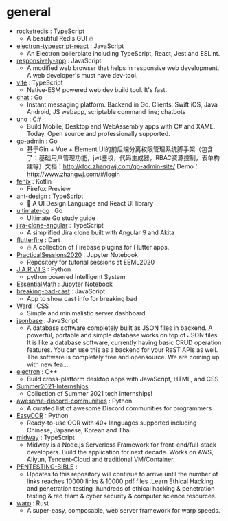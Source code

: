 # general
- [rocketredis](https://github.com/diego3g/rocketredis) : TypeScript
  - A beautiful Redis GUI 🔥
- [electron-typescript-react](https://github.com/diego3g/electron-typescript-react) : JavaScript
  - An Electron boilerplate including TypeScript, React, Jest and ESLint.
- [responsively-app](https://github.com/manojVivek/responsively-app) : JavaScript
  - A modified web browser that helps in responsive web development. A web developer's must have dev-tool.
- [vite](https://github.com/vitejs/vite) : TypeScript
  - Native-ESM powered web dev build tool. It's fast.
- [chat](https://github.com/tinode/chat) : Go
  - Instant messaging platform. Backend in Go. Clients: Swift iOS, Java Android, JS webapp, scriptable command line; chatbots
- [uno](https://github.com/unoplatform/uno) : C#
  - Build Mobile, Desktop and WebAssembly apps with C# and XAML. Today. Open source and professionally supported.
- [go-admin](https://github.com/wenjianzhang/go-admin) : Go
  - 基于Gin + Vue + Element UI的前后端分离权限管理系统脚手架（包含了：基础用户管理功能，jwt鉴权，代码生成器，RBAC资源控制，表单构建等）文档：http://doc.zhangwj.com/go-admin-site/ Demo： http://www.zhangwj.com/#/login
- [fenix](https://github.com/mozilla-mobile/fenix) : Kotlin
  - Firefox Preview
- [ant-design](https://github.com/ant-design/ant-design) : TypeScript
  - 🌈 A UI Design Language and React UI library
- [ultimate-go](https://github.com/hoanhan101/ultimate-go) : Go
  - Ultimate Go study guide
- [jira-clone-angular](https://github.com/trungk18/jira-clone-angular) : TypeScript
  - A simplified Jira clone built with Angular 9 and Akita
- [flutterfire](https://github.com/FirebaseExtended/flutterfire) : Dart
  - 🔥 A collection of Firebase plugins for Flutter apps.
- [PracticalSessions2020](https://github.com/eemlcommunity/PracticalSessions2020) : Jupyter Notebook
  - Repository for tutorial sessions at EEML2020
- [J.A.R.V.I.S](https://github.com/GauravSingh9356/J.A.R.V.I.S) : Python
  - python powered Intelligent System
- [EssentialMath](https://github.com/yangyutu/EssentialMath) : Jupyter Notebook
- [breaking-bad-cast](https://github.com/bradtraversy/breaking-bad-cast) : JavaScript
  - App to show cast info for breaking bad
- [Ward](https://github.com/B-Software/Ward) : CSS
  - Simple and minimalistic server dashboard
- [jsonbase](https://github.com/Devs-Garden/jsonbase) : JavaScript
  - A database software completely built as JSON files in backend. A powerful, portable and simple database works on top of JSON files. It is like a database software, currently having basic CRUD operation features. You can use this as a backend for your ReST APIs as well. The software is completely free and opensource. We are coming up with new fea…
- [electron](https://github.com/electron/electron) : C++
  - Build cross-platform desktop apps with JavaScript, HTML, and CSS
- [Summer2021-Internships](https://github.com/Pitt-CSC/Summer2021-Internships) : 
  - Collection of Summer 2021 tech internships!
- [awesome-discord-communities](https://github.com/mhxion/awesome-discord-communities) : Python
  - A curated list of awesome Discord communities for programmers
- [EasyOCR](https://github.com/JaidedAI/EasyOCR) : Python
  - Ready-to-use OCR with 40+ languages supported including Chinese, Japanese, Korean and Thai
- [midway](https://github.com/midwayjs/midway) : TypeScript
  - Midway is a Node.js Serverless Framework for front-end/full-stack developers. Build the application for next decade. Works on AWS, Aliyun, Tencent-Cloud and traditional VM/Container.
- [PENTESTING-BIBLE](https://github.com/blaCCkHatHacEEkr/PENTESTING-BIBLE) : 
  - Updates to this repository will continue to arrive until the number of links reaches 10000 links & 10000 pdf files .Learn Ethical Hacking and penetration testing .hundreds of ethical hacking & penetration testing & red team & cyber security & computer science resources.
- [warp](https://github.com/seanmonstar/warp) : Rust
  - A super-easy, composable, web server framework for warp speeds.
